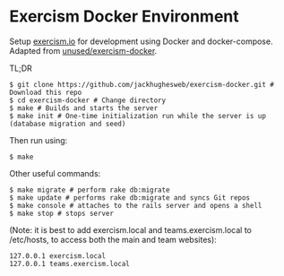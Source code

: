 # Exercism Docker Environment

Setup [exercism.io](https://exercism.io) for development using Docker and
docker-compose. Adapted from [unused/exercism-docker](https://github.com/unused/exercism-docker).

TL;DR

```
$ git clone https://github.com/jackhughesweb/exercism-docker.git # Download this repo
$ cd exercism-docker # Change directory
$ make # Builds and starts the server
$ make init # One-time initialization run while the server is up (database migration and seed)
```

Then run using:
```
$ make
```

Other useful commands:
```
$ make migrate # perform rake db:migrate
$ make update # performs rake db:migrate and syncs Git repos
$ make console # attaches to the rails server and opens a shell
$ make stop # stops server
```

(Note: it is best to add exercism.local and teams.exercism.local to /etc/hosts, to access both the main and team websites):
```
127.0.0.1 exercism.local
127.0.0.1 teams.exercism.local
```
